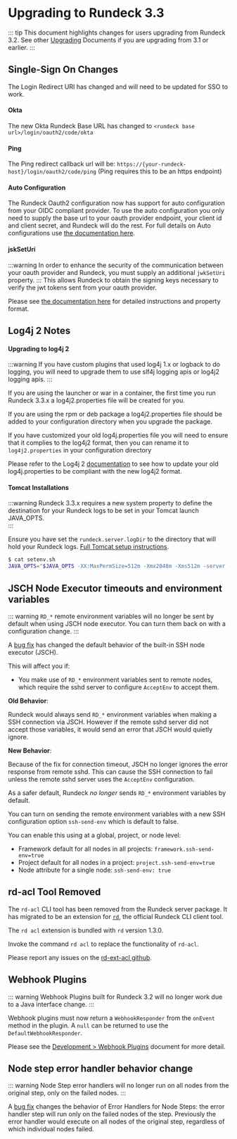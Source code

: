 # Upgrading to Rundeck 3.3


::: tip
This document highlights changes for users upgrading from Rundeck 3.2. 
See other [Upgrading](/upgrading/) Documents if you are upgrading from 3.1 or earlier.
:::

## Single-Sign On Changes
The Login Redirect URI has changed and will need to be updated for SSO to work.

#### Okta
The new Okta Rundeck Base URL has changed to `<rundeck base url>/login/oauth2/code/okta`

#### Ping
The Ping redirect callback url will be: `https://{your-rundeck-host}/login/oauth2/code/ping` (Ping requires this to be an https endpoint)

#### Auto Configuration
The Rundeck Oauth2 configuration now has support for auto configuration from your OIDC compliant provider.
To use the auto configuration you only need to supply the base url to your oauth provider endpoint, your client id and client secret, and Rundeck will do the rest.  For full details on Auto configurations use [the documentation here](/administration/security/sso.md).

#### jskSetUri
:::warning
In order to enhance the security of the communication between your oauth provider and Rundeck, you must supply
an additional `jwkSetUri` property.
:::
This allows Rundeck to obtain the signing keys necessary to verify the jwt tokens sent from your oauth provider.

Please see [the documentation here](/administration/security/sso.md) for detailed instructions and property format.

## Log4j 2 Notes
#### Upgrading to log4j 2

:::warning
If you have custom plugins that used log4j 1.x or logback to do logging, you will need to upgrade them to use slf4j logging apis or log4j2 logging apis.
:::

If you are using the launcher or war in a container, the first time you run Rundeck 3.3.x a log4j2.properties file will be created for you.

If you are using the rpm or deb package a log4j2.properties file should be added to your configuration directory when you upgrade the package.

If you have customized your old log4j.properties file you will need to ensure that it complies to the log4j2 format, then you can rename it to `log4j2.properties` in your configuration directory

Please refer to the Log4j 2 [documentation](https://logging.apache.org/log4j/2.x/manual/migration.html) to see how to update your old log4j.properties to be compliant with the new log4j2 format.

#### Tomcat Installations

:::warning
Rundeck 3.3.x requires a new system property to define the destination for your Rundeck logs to be set in your Tomcat launch JAVA_OPTS.  
:::

Ensure you have set the `rundeck.server.logDir` to the directory that will hold your Rundeck logs. [Full Tomcat setup instructions](/administration/install/tomcat.html).

```bash
$ cat setenv.sh
JAVA_OPTS="$JAVA_OPTS -XX:MaxPermSize=512m -Xmx2048m -Xms512m -server -Drdeck.base=/path/to/rundeck.base -Drundeck.config.location=/path/to/rundeck.base/server/config/rundeck-config.properties -Drundeck.server.logDir=/path/to/rundeck.base/server/logs"
```

## JSCH Node Executor timeouts and environment variables

::: warning
`RD_*` remote environment variables will no longer be sent by default when using JSCH node executor. You can turn them back on with a configuration change.
:::

A [bug fix](https://github.com/rundeck/rundeck/pull/6130) has changed the default behavior of the built-in SSH node executor (JSCH).

This will affect you if:

* You make use of `RD_*` environment variables sent to remote nodes, which require the sshd server to configure `AcceptEnv` to accept them.

**Old Behavior**:

Rundeck would always send `RD_*` environment variables when making a SSH connection via JSCH.  However if the remote sshd server did not accept those variables, it would send an error that JSCH would quietly ignore.

**New Behavior**:

Because of the fix for connection timeout, JSCH no longer ignores the error response from remote sshd.  This can cause the SSH connection to fail unless the remote sshd server uses the `AcceptEnv` configuration.

As a safer default, Rundeck *no longer* sends `RD_*` environment variables by default.

You can turn on sending the remote environment variables with a new SSH configuration option `ssh-send-env` which is default to false.

You can enable this using at a global, project, or node level:

* Framework default for all nodes in all projects: `framework.ssh-send-env=true`
* Project default for all nodes in a project: `project.ssh-send-env=true`
* Node attribute for a single node: `ssh-send-env: true`

## rd-acl Tool Removed

The `rd-acl` CLI tool has been removed from the Rundeck server package. It has migrated to be an extension for [`rd`][rd], the official Rundeck CLI client tool.

The `rd acl` extension is bundled with `rd` version 1.3.0.

Invoke the command `rd acl` to replace the functionality of `rd-acl`.

Please report any issues on the [rd-ext-acl github](https://github.com/rundeck/rd-ext-acl).

[rd]: https://rundeck.github.io/rundeck-cli/

## Webhook Plugins

::: warning
Webhook Plugins built for Rundeck 3.2 will no longer work due to a Java interface change.
:::

Webhook plugins must now return a `WebhookResponder` from the `onEvent` method in the plugin. A `null` can be returned to use the `DefaultWebhookResponder`.

Please see the [Development > Webhook Plugins](/developer/16-webhook-plugins.md) document for more detail.

## Node step error handler behavior change

::: warning
Node Step error handlers will no longer run on all nodes from the original step, only on the failed nodes.
:::

A [bug fix](https://github.com/rundeck/rundeck/pull/6118) changes the behavior of Error Handlers for Node Steps: the error handler step will run only on the failed nodes of the step. Previously the error handler would execute on all nodes of the original step, regardless of which individual nodes failed.
